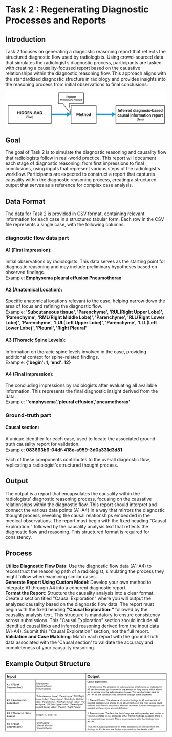 # Task 2 : Regenerating Diagnostic Processes and Reports

## Introduction
Task 2 focuses on generating a diagnostic reasoning report that reflects the structured diagnostic flow used by radiologists. Using crowd-sourced data that simulates the radiologist’s diagnostic process, participants are tasked with creating a causality-focused report based on the causative relationships within the diagnostic reasoning flow. This approach aligns with the standardized diagnostic structure in radiology and provides insights into the reasoning process from initial observations to final conclusions.

![Diagram for Task 2](./images/task2_diagram.png "Task 2 Overview")

## Goal
The goal of Task 2 is to simulate the diagnostic reasoning and causality flow that radiologists follow in real-world practice. This report will document each stage of diagnostic reasoning, from first impressions to final conclusions, using inputs that represent various steps of the radiologist's workflow. Participants are expected to construct a report that captures causality within the diagnostic reasoning process, creating a structured output that serves as a reference for complex case analysis.

## Data Format
The data for Task 2 is provided in CSV format, containing relevant information for each case in a structured tabular form. Each row in the CSV file represents a single case, with the following columns:

### diagnostic flow data part
#### A1 (First Impression): 
Initial observations by radiologists. This data serves as the starting point for diagnostic reasoning and may include preliminary hypotheses based on observed findings.<br>
Example: **Emphysema pleural effusion Pneumothorax**

#### A2 (Anatomical Location): 
Specific anatomical locations relevant to the case, helping narrow down the area of focus and refining the diagnostic flow.<br>
Example: **'Subcutaneous tissue', 'Parenchyme', 'RUL(Right Upper Lobe)', 'Parenchyme', 'RML(Right Middle Lobe)', 'Parenchyme', 'RLL(Right Lower Lobe)', 'Parenchyme', 'LUL(Left Upper Lobe)', 'Parenchyme', 'LLL(Left Lower Lobe)', 'Pleural', 'Right Pleural'**

#### A3 (Thoracic Spine Levels): 
Information on thoracic spine levels involved in the case, providing additional context for spine-related findings.<br>
Example: **{'begin': 1, 'end': 12}**

#### A4 (Final Impression): 
The concluding impressions by radiologists after evaluating all available information. This represents the final diagnostic insight derived from the data. <br>
Example: **''emphysema’,'pleural effusion’,'pneumothorax'**

### Ground-truth part
#### Causal section: 
A unique identifier for each case, used to locate the associated ground-truth causality report for validation.<br>
Example: **083663b6-04df-418e-a959-3d0a331d3d81**


Each of these components contributes to the overall diagnostic flow, replicating a radiologist’s structured thought process.

## Output
The output is a report that encapsulates the causality within the radiologists' diagnostic reasoning process, focusing on the causative relationships within the diagnostic flow. This report should interpret and connect the various data points (A1-A4) in a way that mirrors the diagnostic thought process, revealing the causal relationships embedded in the medical observations. The report must begin with the fixed heading "Causal Exploration:" followed by the causality analysis text that reflects the diagnostic flow and reasoning. This structured format is required for consistency.


## Process
**Utilize Diagnostic Flow Data**: Use the diagnostic flow data (A1-A4) to reconstruct the reasoning path of a radiologist, simulating the process they might follow when examining similar cases.<br>
**Generate Report Using Custom Model**: Develop your own method to integrate A1 through A4 into a coherent diagnostic report.<br>
**Format the Report**: Structure the causality analysis into a clear format. Create a section titled "Causal Exploration" where you will output the analyzed causality based on the diagnostic flow data. The report must begin with the fixed heading **"Causal Exploration:"** followed by the causality analysis text. This structure is mandatory to ensure consistency across submissions. This "Causal Exploration" section should include all identified causal links and inferred reasoning derived from the input data (A1-A4). Submit this "Causal Exploration" section, not the full report. <br>
**Validation and Case Matching**: Match each report with the ground-truth data associated with the 'Causal section' to validate the accuracy and completeness of your causality reasoning.<br>

## Example Output Structure
![Example for Task 2](./images/Task2_ex.png "Task 2 Example Structure")

